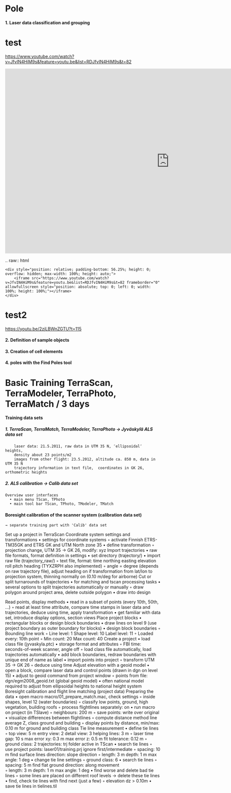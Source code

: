 # Pole
#### 1. Laser data classification and grouping

test
==============

https://www.youtube.com/watch?v=JfvIN4HiM9s&feature=youtu.be&list=RDJfvIN4HiM9s&t=82

<dl>      
  <iframe id='test1' name='part1' width="1062" height="597" src="https://www.youtube.com/embed/CVNTzl544y0?start=225&end=268;rel=0&amp;showinfo=0" frameborder="0" allow="autoplay; encrypted-media" allowfullscreen></iframe>
    </div> </dl>


.. raw:: html

    <div style="position: relative; padding-bottom: 56.25%; height: 0; overflow: hidden; max-width: 100%; height: auto;">
        <iframe src="https://www.youtube.com/watch?v=JfvIN4HiM9s&feature=youtu.be&list=RDJfvIN4HiM9s&t=82 frameborder="0" allowfullscreen style="position: absolute; top: 0; left: 0; width: 100%; height: 100%;"></iframe>
    </div>
test2
==============
https://youtu.be/2zjLBWnZGTU?t=115

#### 2. Definition of sample objects
#### 3. Creation of cell elements
#### 4. poles with the Find Poles tool





Basic Training TerraScan, TerraModeler, TerraPhoto, TerraMatch / 3 days
==============

#### Training data sets
##### 1. TerraScan, TerraMatch, TerraModeler, TerraPhoto → Jyväskylä ALS data set
		laser data: 21.5.2011, raw data in UTM 35 N, ″ellipsoidal″ heights,
		density about 23 points/m2
		images from other flight: 23.5.2012, altitude ca. 850 m, data in UTM 35 N
		trajectory information in text file,  coordinates in GK 26, orthometric heights
##### 2. ALS calibration → Calib data set
    Overview user interfaces
      • main menu TScan, TPhoto
      • main tool bar TScan, TPhoto, TModeler, TMatch
      
#### Boresight calibration of the scanner system (calibration data set)

    → separate training part with 'Calib' data set
Set up a project in TerraScan
Coordinate system settings and transformations
    • settings for coordinate systems
        ◦ activate Finnish ETRS-TM35GK and ETRS GK and UTM North zone 35
    • define transformation
        ◦ projection change, UTM 35 → GK 26, modify: xyz
Import trajectories
    • raw file formats, format definition in settings
    • set directory (trajectory/)
    • import raw file (trajectory_raw/)
        ◦ text file, format: time northing easting elevation roll pitch heading (TYXZRPH also implemented)
        ◦ angle = degree (depends on raw trajectory file), adjust heading on if transformation from lat/lon to projection system, thinning normally on (0.10 m/deg for airborne)
Cut or split turnarounds of trajectories
    • for matching and tscan processing tasks
    • several options to split trajectories automatically or manually
        ◦ draw polygon around project area, delete outside polygon
    • draw into design



Read points, display methods
    • read in a subset of points (every 10th, 50th, …)
        ◦ read at least time attribute, compare time stamps in laser data and trajectories, deduce using time, apply transformation
    • get familiar with data set, introduce display options, section views
Place project blocks
    • rectangular blocks or design block boundaries
    • draw lines on level 9 (use project boundary as outer boundary for blocks)
    • design block boundaries
        ◦ Bounding line work
        ◦ Line level: 1	Shape level: 10	Label level: 11
        ◦ Loaded every: 10th point
        ◦ Min count: 20	Max count: 40
Create a project
    • load class file (jyvaskyla.ptc)
    • storage format and attributes
        ◦ FBI		time: seconds-of-week		scanner, angle off
        ◦ load class file automatically, load trajectories automatically
    • add block boundaries, redraw boundaries with unique end of name as label
    • import points into project
        ◦ transform UTM 35 → GK 26
        ◦ deduce using time
Adjust elevation with a geoid model
    • open a block, compare laser data and control points (drawn in dgn on level 15)
    • adjust to geoid command from project window
        ◦ points from file: dgn/egm2008_geoid.txt (global geoid model)
    • often national model required to adjust from ellipsoidal heights to national height system
Boresight calibration and flight line matching (project data)
Preparing the data
    • open macro macro/01_prepare_match.mac, check settings
        ◦ inside shapes, level 12 (water boundaries)
        ◦ classify low points, ground, high vegetation, building roofs
        ◦ process flightlines separately: on
    • run macro on project (in TSlave)
        ◦ neighbours: 200 m 
        ◦ save points: write over original
    • visualize differences between flightlines
        ◦ compute distance method line average Z, class ground and building
        ◦ display points by distance, min/max: 0.10 m for ground and building class
Tie line measurement
    • define tie lines
        ◦ top view: 5 m	entry view: 2	detail view: 3	helping lines: 3 m
        ◦ laser time gap: 10 s	max error xy: 0.3 m	max error z: 0.5 m	fit tolerance: 0.12 m
        ◦ ground class: 2	trajectories: trj folder active in TScan
    • search tie lines
        ◦ use project points: laser01/training.prj		ignore first/intermediate
        ◦ spacing: 10 m	find surface lines	direction: slope direction
        ◦ length: 3 m		depth: 1 m		max angle: 1 deg
    • change tie line settings
        ◦ ground class: 6
    • search tie lines
        ◦ spacing: 5 m	find flat ground	direction: along movement	
        ◦ length: 3 m		depth: 1 m		max angle: 1 deg
    • find worse and delete bad tie lines
        ◦ some lines are placed on different roof levels → delete these tie lines
    • find, check tie lines with find next (just a few)
        ◦ elevation dz > 0.10m
    • save tie lines in tielines.til
